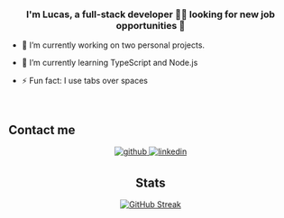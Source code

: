 
<div align="center">
</div>  
  

### <div align="center">I'm Lucas, a full-stack developer 👨‍💻 looking for new job opportunities 🚀</div>  
  

- 🔭 I’m currently working on two personal projects.
  

- 🌱 I’m currently learning TypeScript and Node.js  
  

- ⚡ Fun fact: I use tabs over spaces  
  

<br/>  

## Contact me 
<div align="center">
<a href="https://github.com/lucas-perata" target="_blank">
<img src=https://img.shields.io/badge/github-%2324292e.svg?&style=for-the-badge&logo=github&logoColor=white alt=github style="margin-bottom: 5px;" />
</a>

<a href="https://www.linkedin.com/in/lucas-perata-623902152/" target="_blank">
<img src=https://img.shields.io/badge/linkedin-%231E77B5.svg?&style=for-the-badge&logo=linkedin&logoColor=white alt=linkedin style="margin-bottom: 5px;" />
</a>

  
<br/>  

## Stats  
   [![GitHub Streak](https://github-readme-streak-stats.herokuapp.com/?user=lucas-perata)](https://git.io/streak-stats)





</div>  
  
